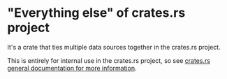 # "Everything else" of crates.rs project

It's a crate that ties multiple data sources together in the crates.rs project.

This is entirely for internal use in the crates.rs project, so see [crates.rs general documentation for more information](https://gitlab.com/crates.rs/crates.rs).
